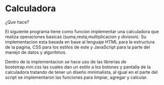 # Calculadora

¿Que hace?

El siguiente programa tiene como funcion implementar una calculadora que realiza operaciones basicas (suma,resta,multiplicacion y division).
Su implementacion esta basada en base al lenguaje HTML para la estructura de la pagina, CSS para los estilos de este y JavaScript para la parte del manejo de datos y algoritmos.

Dentro de la implementacion se hace uso de las librerias de bootstrap.min.css las cuales dan un estilo a los botones y pantalla de la calculadora tratando de tener un diseño minimalista, al igual en el parte del script se implementaron las funciones para limpiar, agregar y calcular.



